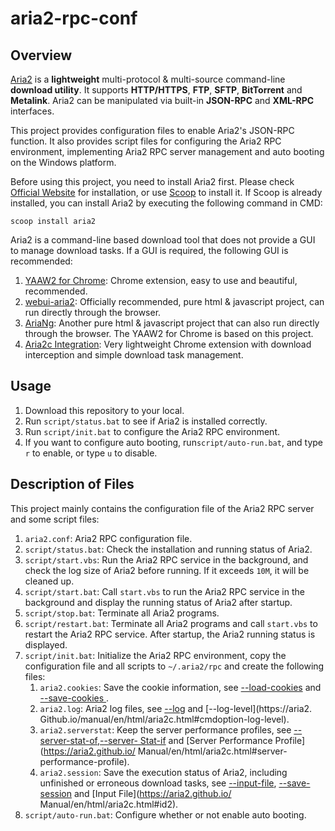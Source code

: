 # aria2-rpc-conf

## Overview

[Aria2](https://aria2.github.io/) is a **lightweight** multi-protocol & multi-source command-line **download utility**. It supports **HTTP/HTTPS**, **FTP**, **SFTP**, **BitTorrent** and **Metalink**. Aria2 can be manipulated via built-in **JSON-RPC** and **XML-RPC** interfaces.

This project provides configuration files to enable Aria2's JSON-RPC function. It also provides script files for configuring the Aria2 RPC environment,  implementing Aria2 RPC server management and auto booting on the Windows platform.

Before using this project, you need to install Aria2 first. Please check [Official Website](https://aria2.github.io/) for installation, or use [Scoop](https://github.com/lukesampson/scoop) to install it. If Scoop is already installed, you can install Aria2 by executing the following command in CMD:

```shell
scoop install aria2
```

Aria2 is a command-line based download tool that does not provide a GUI to manage download tasks. If a GUI is required, the following GUI is recommended:

1. [YAAW2 for Chrome](https://chrome.google.com/webstore/detail/yaaw2-for-chrome/mpkodccbngfoacfalldjimigbofkhgjn): Chrome extension, easy to use and beautiful, recommended.
2. [webui-aria2](https://github.com/ziahamza/webui-aria2): Officially recommended, pure html & javascript project, can run directly through the browser.
3. [AriaNg](https://github.com/mayswind/AriaNg): Another pure html & javascript project that can also run directly through the browser. The YAAW2 for Chrome is based on this project.
4. [Aria2c Integration](https://chrome.google.com/webstore/detail/aria2c-integration/cnkefpcjiolhnmhfpjbjpidgncnajlmf?hl=zh-CN): Very lightweight Chrome extension with download interception and simple download task management.

## Usage

1. Download this repository to your local.
2. Run `script/status.bat` to see if Aria2 is installed correctly.
3. Run `script/init.bat` to configure the Aria2 RPC environment.
4. If you want to configure auto booting, run`script/auto-run.bat`, and type `r` to enable, or type `u` to disable.

## Description of Files

This project mainly contains the configuration file of the Aria2 RPC server and some script files:

1. `aria2.conf`: Aria2 RPC configuration file.
2. `script/status.bat`: Check the installation and running status of Aria2.
3. `script/start.vbs`: Run the Aria2 RPC service in the background, and check the log size of Aria2 before running. If it exceeds `10M`, it will be cleaned up.
4. `script/start.bat`: Call `start.vbs` to run the Aria2 RPC service in the background and display the running status of Aria2 after startup.
5. `script/stop.bat`: Terminate all Aria2 programs.
6. `script/restart.bat`: Terminate all Aria2 programs and call `start.vbs` to restart the Aria2 RPC service. After startup, the Aria2 running status is displayed.
7. `script/init.bat`: Initialize the Aria2 RPC environment, copy the configuration file and all scripts to `~/.aria2/rpc` and create the following files:
   1. `aria2.cookies`: Save the cookie information, see [--load-cookies](https://aria2.github.io/manual/en/html/aria2c.html#cmdoption-load-cookies) and [--save-cookies ](https://aria2.github.io/manual/en/html/aria2c.html#cmdoption-save-cookies).
   2. `aria2.log`: Aria2 log files, see [--log](https://aria2.github.io/manual/en/html/aria2c.html#cmdoption-l) and [--log-level](https://aria2. Github.io/manual/en/html/aria2c.html#cmdoption-log-level).
   3. `aria2.serverstat`: Keep the server performance profiles, see [--server-stat-of](https://aria2.github.io/manual/en/html/aria2c.html#cmdoption-server-stat-of),[--server- Stat-if](https://aria2.github.io/manual/en/html/aria2c.html#cmdoption-server-stat-of) and [Server Performance Profile](https://aria2.github.io/ Manual/en/html/aria2c.html#server-performance-profile).
   4. `aria2.session`: Save the execution status of Aria2, including unfinished or erroneous download tasks, see [--input-file](https://aria2.github.io/manual/en/html/aria2c.html#cmdoption-i), [--save-session](https://aria2.github.io/manual/en/html/aria2c.html#cmdoption-save-session) and [Input File](https://aria2.github.io/ Manual/en/html/aria2c.html#id2).
8. `script/auto-run.bat`: Configure whether or not enable auto booting.

